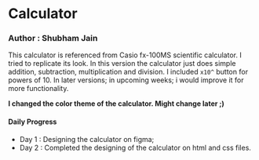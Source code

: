 # Calculator
### Author : Shubham Jain
This calculator is referenced from Casio fx-100MS scientific calculator. I tried to replicate its look. In this version the calculator just does simple addition, subtraction, multiplication and division. I included `x10^` button for powers of 10. In later versions; in upcoming weeks; i would improve it for more functionality.

<b>I changed the color theme of the calculator. Might change later ;)</b>

#### Daily Progress
* Day 1 : Designing the calculator on figma;
* Day 2 : Completed the designing of the calculator on html and css files.